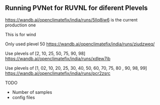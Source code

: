 ## Running PVNet for RUVNL for diferent Plevels

https://wandb.ai/openclimatefix/india/runs/5llq8iw6 is the current production one

This is for wind

Only used plevel 50
https://wandb.ai/openclimatefix/india/runs/ziudzweq/

Use plevels of [2, 10, 25, 50, 75, 90, 98]
https://wandb.ai/openclimatefix/india/runs/xdlew7ib

Use plevels of [1, 02, 10, 20, 25, 30, 40, 50, 60, 70, 75, 80
, 90, 98, 99]
https://wandb.ai/openclimatefix/india/runs/pcr2zsrc

TODO
- Number of samples
- config files
